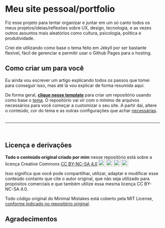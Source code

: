 # Meu site pessoal/portfolio

Fiz esse projeto para tentar organizar e juntar em um só canto todos os meus projetos/ideias/reflexões sobre UX, design, tecnologia, e as vezes outros assuntos mais aleatórios como cultura, psicologia, política e produtividade.

Criei ele utilizando como base o tema  feito em Jekyll por ser bastante flexível, fácil de gerenciar e permitir usar o Github Pages para o hosting.


## Como criar um para você

Eu ainda vou escrever um artigo explicando todos os passos que tomei para conseguir isso, mas até lá vou explicar de forma resumida aqui:

De forma geral, [**clique nesse template**](https://github.com/mmistakes/mm-github-pages-starter/generate) para  criar um repositório usando como base o [tema](https://github.com/mmistakes/minimal-mistakes). O repositório vai vir com o mínimo de arquivos necessários para você começar a customizar o seu site. A partir daí, altere o conteúdo, cor do tema e as outras configurações que achar [necessárias](https://mmistakes.github.io/minimal-mistakes/docs/configuration/).  
<br/>

---
<br/>

## Licença e derivações
**Todo o conteúdo original criado por mim** nesse repositório está sobre a licença Creative Commons
<a href="https://creativecommons.org/licenses/by-nc-sa/4.0/deed.pt_BR" target="_blank" rel="license noopener noreferrer" style="display:inline-block;">CC BY-NC-SA 4.0<img style="height:22px!important;margin-left:3px;vertical-align:text-bottom;" src="https://mirrors.creativecommons.org/presskit/icons/cc.svg?ref=chooser-v1"><img style="height:22px!important;margin-left:3px;vertical-align:text-bottom;" src="https://mirrors.creativecommons.org/presskit/icons/by.svg?ref=chooser-v1"><img style="height:22px!important;margin-left:3px;vertical-align:text-bottom;" src="https://mirrors.creativecommons.org/presskit/icons/nc.svg?ref=chooser-v1"><img style="height:22px!important;margin-left:3px;vertical-align:text-bottom;" src="https://mirrors.creativecommons.org/presskit/icons/sa.svg?ref=chooser-v1"></a></p> 

Isso significa que você pode compartilhar, utilizar, adaptar e modificar esse conteúdo contanto que cite o autor original, que não seja utilizado para propósitos comerciais e que também utilize essa mesma licença CC BY-NC-SA 4.0.

Todo código original do Minimal Mistakes está coberto pela MIT License, [conforme indicado no repositório original](https://github.com/mmistakes/minimal-mistakes).

## Agradecimentos

